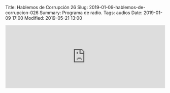 Title: Hablemos de Corrupción 26
Slug: 2019-01-09-hablemos-de-corrupcion-026
Summary: Programa de radio.
Tags: audios
Date: 2019-01-09 17:00
Modified: 2019-05-21 13:00


<iframe id='audio_36153616' frameborder='0' allowfullscreen='' scrolling='no' height='200' style='border:1px solid #EEE; box-sizing:border-box; width:100%;' src="https://mx.ivoox.com/es/player_ej_36153616_4_1.html?c1=ff6600"></iframe>

